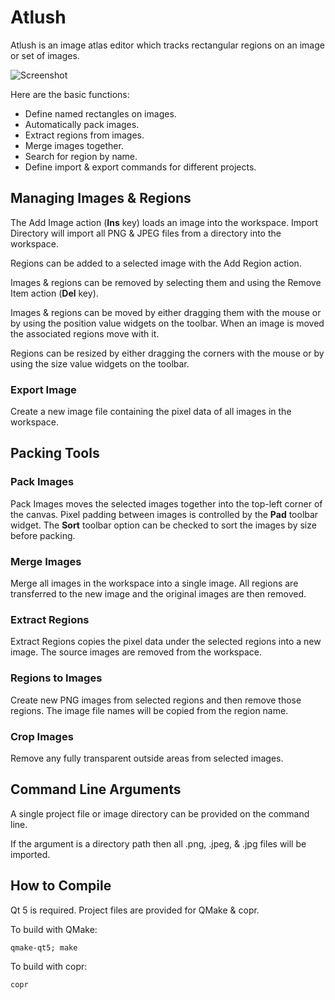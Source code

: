 Atlush
======

Atlush is an image atlas editor which tracks rectangular regions on an
image or set of images.

![Screenshot](http://outguard.sourceforge.net/images/atlush-0.1.png)

Here are the basic functions:

  * Define named rectangles on images.
  * Automatically pack images.
  * Extract regions from images.
  * Merge images together.
  * Search for region by name.
  * Define import & export commands for different projects.


Managing Images & Regions
-------------------------

The Add Image action (**Ins** key) loads an image into the workspace.
Import Directory will import all PNG & JPEG files from a directory into
the workspace.

Regions can be added to a selected image with the Add Region action.

Images & regions can be removed by selecting them and using the Remove Item
action (**Del** key).

Images & regions can be moved by either dragging them with the mouse or by
using the position value widgets on the toolbar.  When an image is moved the
associated regions move with it.

Regions can be resized by either dragging the corners with the mouse or by
using the size value widgets on the toolbar.

### Export Image

Create a new image file containing the pixel data of all images in the
workspace.


Packing Tools
-------------

### Pack Images

Pack Images moves the selected images together into the top-left corner
of the canvas.  Pixel padding between images is controlled by the **Pad**
toolbar widget.  The **Sort** toolbar option can be checked to sort the
images by size before packing.

### Merge Images

Merge all images in the workspace into a single image.  All regions are
transferred to the new image and the original images are then removed.

### Extract Regions

Extract Regions copies the pixel data under the selected regions into a new
image.  The source images are removed from the workspace.

### Regions to Images

Create new PNG images from selected regions and then remove those regions.
The image file names will be copied from the region name.

### Crop Images

Remove any fully transparent outside areas from selected images.


Command Line Arguments
----------------------

A single project file or image directory can be provided on the command line.

If the argument is a directory path then all .png, .jpeg, & .jpg files will
be imported.


How to Compile
--------------

Qt 5 is required.  Project files are provided for QMake & copr.

To build with QMake:

    qmake-qt5; make

To build with copr:

    copr

